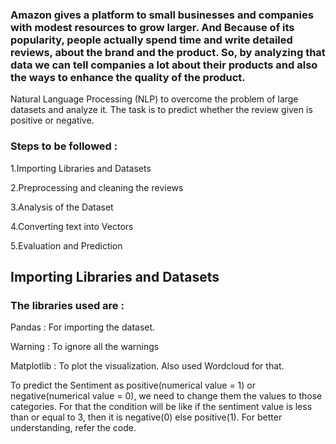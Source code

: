 ### Amazon gives a platform to small businesses and companies with modest resources to grow larger. And Because of its popularity, people actually spend time and write detailed reviews, about the brand and the product. So, by analyzing that data we can tell companies a lot about their products and also the ways to enhance the quality of the product.


Natural Language Processing (NLP) to overcome the problem of large datasets and analyze it. The task is to predict whether the review given is positive or negative.

### Steps to be followed :

 1.Importing Libraries and Datasets
 
 2.Preprocessing and cleaning the reviews
 
 3.Analysis of the Dataset
 
 4.Converting text into Vectors
 
 5.Evaluation and Prediction
 
 ## Importing Libraries and Datasets
 
### The libraries used are : 

Pandas : For importing the dataset.

Warning : To ignore all the warnings

Matplotlib : To plot the visualization. Also used Wordcloud for that.

To predict the Sentiment as positive(numerical value = 1) or negative(numerical value = 0), we need to change them the values to those categories. For that the condition will be like if the sentiment value is less than or equal to 3, then it is negative(0) else positive(1). For better understanding, refer the code.

